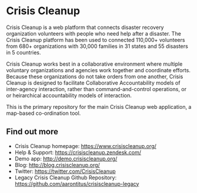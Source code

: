 Crisis Cleanup
==============

Crisis Cleanup is a web platform that connects disaster recovery organization volunteers with people who need help after a disaster. The Crisis Cleanup platform has been used to connected 110,000+ volunteers from 680+ organizations with 30,000 families in 31 states and 55 disasters in 5 countries.

Crisis Cleanup works best in a collaborative environment where multiple voluntary organizations and agencies work together and coordinate efforts. Because these organizations do not take orders from one another, Crisis Cleanup is designed to facilitate Collaborative Accountability models of inter-agency interaction, rather than command-and-control operations, or or heirarchical accountability models of interaction. 

This is the primary repository for the main Crisis Cleanup web application, a map-based co-ordination tool.

Find out more
-------------

 - Crisis Cleanup homepage: https://www.crisiscleanup.org/
 - Help & Support: https://crisiscleanup.zendesk.com/
 - Demo app: http://demo.crisiscleanup.org/
 - Blog: http://blog.crisiscleanup.org/
 - Twitter: https://twitter.com/CrisisCleanup
 - Legacy Crisis Cleanup Github Repository: https://github.com/aarontitus/crisiscleanup-legacy
